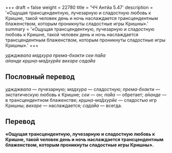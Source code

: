 +++
draft = false
weight = 22780
title = 'ЧЧ Антйа 5.47'
description = '«Ощущая трансцендентную, лучезарную и сладостную любовь к Кришне, такой человек день и ночь наслаждается трансцендентным блаженством, которым проникнуты сладостные игры Кришны».'
summary = '«Ощущая трансцендентную, лучезарную и сладостную любовь к Кришне, такой человек день и ночь наслаждается трансцендентным блаженством, которым проникнуты сладостные игры Кришны».'
+++

_уджджвала мадхура према-бхакти сеи па̄йа  
а̄нанде кр̣шн̣а-ма̄дхурйе вихаре сада̄йа_

## Пословный перевод

_уджджвала_ — лучезарную; _мадхура_ — сладостную; _према_\-_бхакти_ — экстатическую любовь к Кришне; _сеи_ — он; _па̄йа_ — обретает; _а̄нанде_ — в трансцендентном блаженстве; _кр̣шн̣а_\-_ма̄дхурйе_ — сладостью игр Кришны; _вихаре_ — наслаждается; _сада̄йа_ — всегда.

## Перевод

**«Ощущая трансцендентную, лучезарную и сладостную любовь к Кришне, такой человек день и ночь наслаждается трансцендентным блаженством, которым проникнуты сладостные игры Кришны».**
